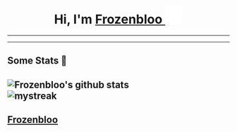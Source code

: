 # <h1 align="center">Hi, I'm <a href="https://github.com/Frozenbloo">Frozenbloo <a><img src="https://github.com/Frozenbloo/Frozenbloo/blob/main/ReadMeWaveGif.gif" width="40px" /></h1>
---  
  
  
---

## Some Stats 🚀
![Frozenbloo's github stats](https://github-readme-stats.vercel.app/api?username=Frozenbloo&show_icons=true&theme=tokyonight)     
<img src="https://github-readme-streak-stats.herokuapp.com/?user=AkuraDiary&theme=tokyonight" alt="mystreak"/>
---
<a href="https://github.com/Frozenbloo">Frozenbloo <a>
------
